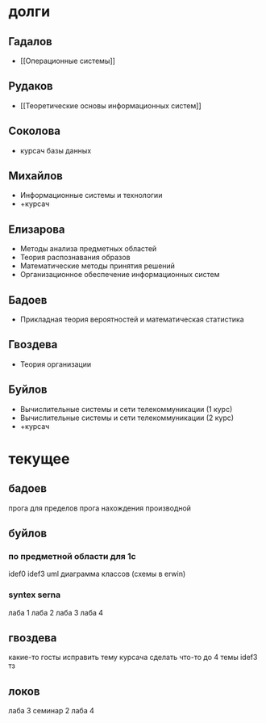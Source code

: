 # долги
## Гадалов
- [[Операционные системы]]
## Рудаков
- [[Теоретические основы информационных систем]]
## Соколова 
- курсач базы данных
## Михайлов 
- Информационные системы и технологии
- +курсач
## Елизарова
- Методы анализа предметных областей
- Теория распознавания образов
- Математические методы принятия решений
- Организационное обеспечение информационных систем
## Бадоев
- Прикладная теория вероятностей и математическая статистика
## Гвоздева
- Теория организации
## Буйлов
- Вычислительные системы и сети телекоммуникации (1 курс)
- Вычислительные системы и сети телекоммуникации (2 курс)
- +курсач





# текущее

## бадоев 
прога для пределов
прога нахождения производной
## буйлов 
### по предметной области для 1с
idef0 
idef3 
uml 
диаграмма классов
(схемы в erwin)
### syntex serna
лаба 1
лаба 2
лаба 3
лаба 4
## гвоздева
какие-то госты
исправить тему курсача
сделать что-то до 4 темы
idef3
тз
## локов
лаба 3
семинар 2
лаба 4